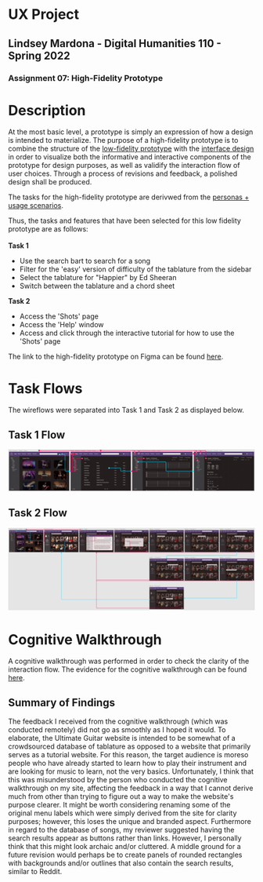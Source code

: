 # UX Project
## Lindsey Mardona - Digital Humanities 110 - Spring 2022
### Assignment 07: High-Fidelity Prototype

# Description #
At the most basic level, a prototype is simply an expression of how a design is intended to materialize. The purpose of a high-fidelity prototype is to combine the structure of the [low-fidelity prototype](https://github.com/lindseymardona/22s-dh110/blob/main/week-05/lowfidelityprototype.md) with the [interface design](https://github.com/lindseymardona/22s-dh110/blob/main/week-06/interfacedesign.md) in order to visualize both the informative and interactive components of the prototype for design purposes, as well as validify the interaction flow of user choices. Through a process of revisions and feedback, a polished design shall be produced. 

The tasks for the high-fidelity prototype are derivwed from the [personas + usage scenarios](https://github.com/lindseymardona/22s-dh110/blob/main/week-04/persona.md).

Thus, the tasks and features that have been selected for this low fidelity prototype are as follows:</br></br>
**Task 1** </br>
- Use the search bart to search for a song
- Filter for the 'easy' version of difficulty of the tablature from the sidebar
- Select the tablature for "Happier" by Ed Sheeran
- Switch between the tablature and a chord sheet

**Task 2**</br>
- Access the 'Shots' page
- Access the 'Help' window
- Access and click through the interactive tutorial for how to use the 'Shots' page

The link to the high-fidelity prototype on Figma can be found [here](https://www.figma.com/proto/WpPnwhxJy0ErkxYoLNbHYG/DH110---As6-(Copy)?node-id=103%3A80&starting-point-node-id=103%3A80).

# Task Flows #
The wireflows were separated into Task 1 and Task 2 as displayed below.

## Task 1 Flow ##
![task1-flow](/week-07/task1-flow.png)

## Task 2 Flow ##
![task2-flow](/week-07/task2-flow.png)

# Cognitive Walkthrough #
A cognitive walkthrough was performed in order to check the clarity of the interaction flow.
The evidence for the cognitive walkthrough can be found [here](https://docs.google.com/document/d/12yOpcXmBWoEWWdrIUuy7uShqwW7C-VQ8SSxFVydRpu8/edit).

## Summary of Findings ##
The feedback I received from the cognitive walkthrough (which was conducted remotely) did not go as smoothly as I hoped it would. To elaborate, the Ultimate Guitar website is intended to be somewhat of a crowdsourced database of tablature as opposed to a website that primarily serves as a tutorial website. For this reason, the target audience is moreso people who have already started to learn how to play their instrument and are looking for music to learn, not the very basics. Unfortunately, I think that this was misunderstood by the person who conducted the cognitive walkthrough on my site, affecting the feedback in a way that I cannot derive much from other than trying to figure out a way to make the website's purpose clearer. It might be worth considering renaming some of the original menu labels which were simply derived from the site for clarity purposes; however, this loses the unique and branded aspect. Furthermore in regard to the database of songs, my reviewer suggested having the search results appear as buttons rather than links. However, I personally think that this might look archaic and/or cluttered. A middle ground for a future revision would perhaps be to create panels of rounded rectangles with backgrounds and/or outlines that also contain the search results, similar to Reddit.
